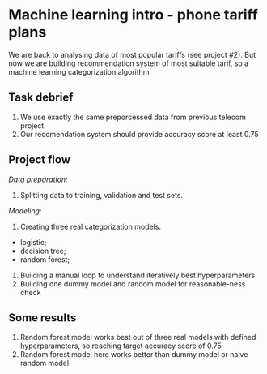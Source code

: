 # Machine learning intro - phone tariff plans

We are back to analysing data of most popular tariffs (see project #2).
But now we are building recommendation system of most suitable tarif, so a machine learning categorization algorithm.

## Task debrief
1. We use exactly the same preporcessed data from previous telecom project
1. Our recomendation system should provide accuracy score at least 0.75

## Project flow
_Data preparation:_
1. Splitting data to training, validation and test sets.

_Modeling:_
1. Creating three real categorization models:
- logistic;
- decision tree;
- random forest;
1. Building a manual loop to understand iteratively best hyperparameters
1. Building one dummy model and random model for reasonable-ness check

## Some results
1. Random forest model works best out of three real models with defined hyperparameters, so reaching target accuracy score of 0.75
1. Random forest model here works better than dummy model or naive random model.
